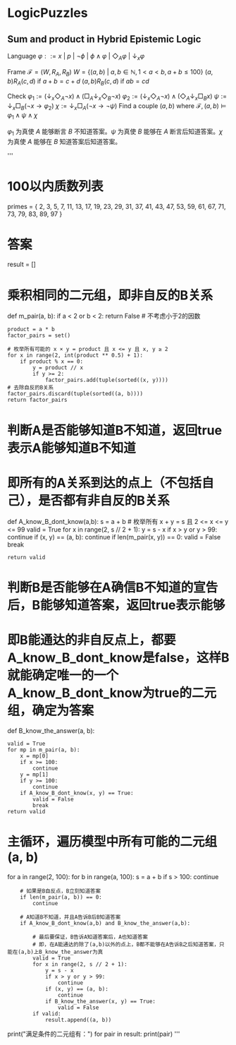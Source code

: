 # LogicPuzzles

## Sum and product in Hybrid Epistemic Logic

Language
$\varphi::=x\ |\ p\ |\ \neg\phi\ |\ \phi\land\varphi\ |\ \Diamond_A\varphi\ |\ \downarrow_x\varphi$

Frame
$\mathcal{F} = (W,R_A,R_B)$
$W=\{(a,b)\ |\ a,b\in\mathbb{N},1<a<b, a+b\le 100\}$
$(a,b)R_A(c,d)$ if $a+b = c+d$
$(a,b)R_B(c,d)$ if $ab = cd$

Check
$\varphi_1:=(\downarrow_x\Diamond_A\neg x)\land (\Box_A\downarrow_x\Diamond_B\neg x)$
$\varphi_2:=(\downarrow_x\Diamond_A\neg x)\land (\Diamond_A\downarrow_x\Box_B x)$
$\psi:=\downarrow_x\Box_B(\neg x\rightarrow\varphi_2)$
$\chi:=\downarrow_x\Box_A(\neg x\rightarrow\neg \psi)$
Find a couple $(a,b)$ where $\mathcal{F},(a,b)\vDash \varphi_1\land\psi\land\chi$

$\varphi_1$ 为真使 $A$ 能够断言 $B$ 不知道答案。$\psi$ 为真使 $B$ 能够在 $A$ 断言后知道答案。$\chi$ 为真使 $A$ 能够在 $B$ 知道答案后知道答案。

'''
# 100以内质数列表
primes = {
    2, 3, 5, 7, 11, 13, 17, 19, 23, 29, 31, 37,
    41, 43, 47, 53, 59, 61, 67, 71, 73, 79, 83, 89, 97
}

# 答案
result = []

# 乘积相同的二元组，即非自反的B关系
def m_pair(a, b):
    if a < 2 or b < 2:
        return False  # 不考虑小于2的因数

    product = a * b
    factor_pairs = set()

    # 枚举所有可能的 x × y = product 且 x <= y 且 x, y ≥ 2
    for x in range(2, int(product ** 0.5) + 1):
        if product % x == 0:
            y = product // x
            if y >= 2:
                factor_pairs.add(tuple(sorted((x, y))))
    # 去除自反的B关系
    factor_pairs.discard(tuple(sorted((a, b))))
    return factor_pairs

# 判断A是否能够知道B不知道，返回true表示A能够知道B不知道
# 即所有的A关系到达的点上（不包括自己），是否都有非自反的B关系
def A_know_B_dont_know(a,b):
    s = a + b
    # 枚举所有 x + y = s 且 2 <= x <= y <= 99
    valid = True
    for x in range(2, s // 2 + 1):
        y = s - x
        if x > y or y > 99:
            continue
        if (x, y) == (a, b):
            continue
        if len(m_pair(x, y)) == 0:
            valid = False
            break

    return valid

# 判断B是否能够在A确信B不知道的宣告后，B能够知道答案，返回true表示能够
# 即B能通达的非自反点上，都要A_know_B_dont_know是false，这样B就能确定唯一的一个A_know_B_dont_know为true的二元组，确定为答案
def B_know_the_answer(a, b):
    
    valid = True
    for mp in m_pair(a, b):
        x = mp[0]
        if x >= 100:
            continue
        y = mp[1]
        if y >= 100:
            continue
        if A_know_B_dont_know(x, y) == True:
            valid = False
            break
    return valid

# 主循环，遍历模型中所有可能的二元组(a, b)
for a in range(2, 100):
    for b in range(a, 100):
        s = a + b
        if s > 100:
            continue
        
        # 如果是B自反点，B立刻知道答案
        if len(m_pair(a, b)) == 0:
            continue
        
        # A知道B不知道，并且A告诉B后B知道答案
        if A_know_B_dont_know(a,b) and B_know_the_answer(a,b):

            # 最后要保证，B告诉A知道答案后，A也知道答案
            # 即，在A能通达的除了(a,b)以外的点上，B都不能够在A告诉B之后知道答案，只能在(a,b)上B_know_the_answer为真
            valid = True
            for x in range(2, s // 2 + 1):
                y = s - x
                if x > y or y > 99:
                    continue
                if (x, y) == (a, b):
                    continue
                if B_know_the_answer(x, y) == True:
                    valid = False
            if valid:
                result.append((a, b))

print("满足条件的二元组有：")
for pair in result:
    print(pair)
'''

